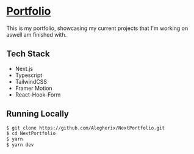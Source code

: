 # [Portfolio](https://alegherix.com)

This is my portfolio, showcasing my current projects that I'm working on aswell am finished with.

## Tech Stack

- Next.js
- Typescript
- TailwindCSS
- Framer Motion
- React-Hook-Form

## Running Locally

```bash
$ git clone https://github.com/Alegherix/NextPortfolio.git
$ cd NextPortfolio
$ yarn
$ yarn dev
```

